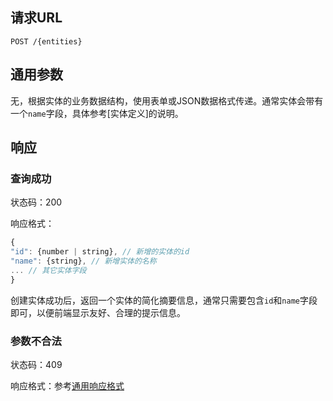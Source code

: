 ## 请求URL
```
POST /{entities}
```
## 通用参数

无，根据实体的业务数据结构，使用表单或JSON数据格式传递。通常实体会带有一个`name`字段，具体参考[实体定义]的说明。

## 响应

### 查询成功

状态码：200

响应格式：
```javascript
{
"id": {number | string}, // 新增的实体的id
"name": {string}, // 新增实体的名称
... // 其它实体字段
}
```
创建实体成功后，返回一个实体的简化摘要信息，通常只需要包含`id`和`name`字段即可，以便前端显示友好、合理的提示信息。

### 参数不合法

状态码：409

响应格式：参考[通用响应格式]()

